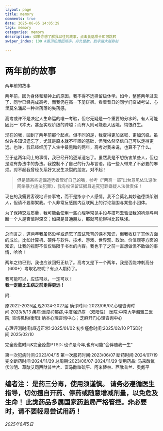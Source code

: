 ```yaml
---
layout: page
title: memory
comments: true
date: 2025-06-05 14:05:29
tags: memory
categories: memory
description: 如果你想了解我以往的故事，点击此选项卡即可跳转
swiper_index: 100 #置顶轮播图顺序，非负整数，数字越大越靠前

---
```


# 两年前的故事

两年前的故事
<!-- more -->

两年前，因为身体和精神上的原因，我不得不选择留级休学。如今，整整两年过去了，同学已经完成高考，而我仍在高一下册徘徊。看着昔日的同学们奋战考试，心里莫名涌起一种空落落的失落感。

高考或许不是决定人生命运的唯一考验，但它无疑是一个重要的分水岭。有人可能因此一飞冲天，甚至实现阶级的跨越；而有人则可能走入困境，悔恨终生。

现在的我，回到了两年前那个起点，但不同的是，我变得更加坚韧、更加沉稳。虽然许多知识遗忘了，尤其是原本就不牢固的基础，但我依然坚信自己可以走得更远。也许，我已经经历了人生中最黑暗的两年，高考对我来说，也算不了什么。

至于这两年网上的事情，我已经开始逐渐遗忘了。虽然我是不想伤害某些人，但也是没有办法中的办法。我控制不了自己的行为与言语，给一些人带来了不必要的麻烦。对不起我曾经关系好又发生决裂的朋友，对不起！

> 但是请某些造谣造势者管好自己的嘴，参考《“两高一部”出台意见依法惩治网络暴力违法犯罪》，我有权保留证据且追究犯罪嫌疑人法律责任！

现在的我需要客观地评价事物，而不是掺杂个人感情。我不会莫名其妙道德绑架别人，但请不要绑架我。个人非常反感国内互联网上的讨论氛围与某些小团体。

为了保持交友质量，我可能会使用一些心理学常见手段与技巧去验证我的猜测与判断一个人是否值得深交；如果是普通朋友，那就可能聊得比较肤浅。

---

总而言之，这两年我虽然没学或遗忘了应试教育的课本知识，但我收获了其他方面的成长，比如计算机、硬件与软件、技术、游戏、世界观、政治、价值观等方面的知识，让我的视野不仅仅局限于书本的内容。我也干了之前一直想做但不敢做的事情，哈哈！

两年之约已到，我也应该回归正轨了。高考又是下一个两年，我是否能冲刺高分（600+）考取名校呢？有点人期待了。

我可能可以，应该可以，一定可以！  
**我一定能比生病之前走得更远！**


附:

原2022-2025届,现2024-2027届
确诊时间: 2023/06/07,心理咨询时间:2023/5/13
疾病:重度抑郁症,中度强迫症 （双阳性）
医院:中南大学湘雅三医院;
咨询机构(衡阳):纳本心理咨询中心；芝麻开门心理咨询中心

心理评测时间(趋近正常):2025/01/02
初步痊愈时间:2025/02/10
PTSD时间:2025/02/10

完全痊愈时间&完全痊愈PTSD: 也许是今年,也有可能"会伴随我一生"

第一次犯病时间:2023/04/15
第一次服药时间:2023/06/07
断药时间:2024/07/19
完全断药时间:2024/11/29
总周期:2023/06/07-2024/11/29
使用药品: 马来酸氟伏沙明、草酸艾司西酞普兰片、富马酸喹硫平、阿米替林、西酞普兰、奥氮平

编者注： 是药三分毒，使用须谨慎。
        请务必遵循医生指导，切勿擅自开药、停药或随意增减剂量，以免危及生命！
        此类药品多属国家药监局严格管控。非必要时，请不要轻易尝试用药！
---

*2025年6月5日*
<link rel="stylesheet" href="https://cdn.jsdelivr.net/npm/aplayer@1.10/dist/APlayer.min.css" />
<script src="https://cdn.jsdelivr.net/npm/aplayer@1.10/dist/APlayer.min.js"></script>

<div id="aplayer"></div>

<script>
  const ap = new APlayer({
    container: document.getElementById('aplayer'),
    fixed: true,      // 固定播放器底部，可删
    autoplay: false,
    audio: [
      {
        name: '破茧',
        artist: '张韶涵',
        url: 'https://music.ourgot.cn/pojiang.mp3',
        cover: 'https://music.ourgot.cn/pojiang.png',
        lrc: 'https://music.ourgot.cn/renshijian.lrc',
        lrcType: 3  // 代表歌词是外链格式
      },
      {
        name: '无名的人',
        artist: '张韶涵',
        url: 'https://music.ourgot.cn/wumingderen.mp3',
        cover: 'https://music.ourgot.cn/wumingderen.png',
        lrc: 'https://music.ourgot.cn/renshijian.lrc',
        lrcType: 3  // 代表歌词是外链格式
      },
      {
        name: '暮色回响',
        artist: '张韶涵',
        url: 'https://music.ourgot.cn/musehuixiang.mp3',
        cover: 'https://music.ourgot.cn/musehuixiang.png',
        lrc: 'https://music.ourgot.cn/renshijian.lrc',
        lrcType: 3  // 代表歌词是外链格式
      },
      {
        name: '人世间',
        artist: '雷佳',
        url: 'https://music.ourgot.cn/renshijian.mp3',
        cover: 'https://music.ourgot.cn/renshijian.jpg',
        lrc: 'https://music.ourgot.cn/renshijian.lrc',
        lrcType: 3  // 代表歌词是外链格式
      }
      
    ]
  });
</script>
